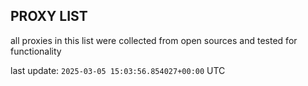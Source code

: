 ## PROXY LIST

all proxies in this list were collected from open sources and tested for functionality

last update: `2025-03-05 15:03:56.854027+00:00` UTC